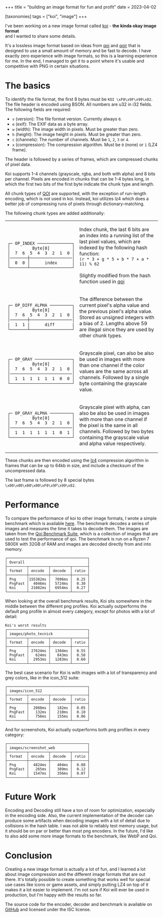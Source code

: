 +++
title = "building an image format for fun and profit"
date = 2023-04-02

[taxonomies]
tags = ["koi", "image"]
+++

I've been working on a new image format called [koi](https://github.com/explodingcamera/koi) - **the kinda okay image format**  
and I wanted to share some details.

It's a lossless image format based on ideas from [qoi](https://phoboslab.org/log/2021/11/qoi-fast-lossless-image-compression) and [qoir](https://nigeltao.github.io/blog/2022/qoir.html) that is designed to use a small amount of memory and be fast to decode. I have exactly zero experience with image formats, so this is a learning experience for me. In the end, I managed to get it to a point where it's usable and competitive with PNG in certain situations.

# The basics

To identify the file format, the first 8 bytes must be `KOI \xF0\x9F\x99\x82`. The file header is encoded using BSON. All numbers are u32 in i32 fields. The following fields are required:

- `v` (version): The file format version. Currently always `0`.
- `e` (exif): The EXIF data as a byte array.
- `w` (width): The image width in pixels. Must be greater than zero.
- `h` (height): The image height in pixels. Must be greater than zero.
- `c` (channels): The number of channels. Must be `1`, `2`, `3` or `4`.
- `x` (compression): The compression algorithm. Must be `0` (none) or `1` (LZ4 frame).

The header is followed by a series of frames, which are compressed chunks of pixel data.

Koi supports 1-4 channels (grayscale, rgba, and both with alpha) and 8 bits per channel. Pixels are encoded in chunks that can be 1-4 bytes long, in which the first two bits of the first byte indicate the chunk type and length.

All chunk types of [QOI](https://phoboslab.org/log/2021/11/qoi-fast-lossless-image-compression) are supported, with the exception of run-length encoding, which is not used in koi. Instead, koi utilizes lz4 which does a better job of compressing runs of pixels through dictionary-matching.

The following chunk types are added additionally:

<table>
  <tr>
    <td style="width: min-content;">
      <pre><code>┌─ OP_INDEX ──────────────┐
│         Byte[0]         │
│  7  6  5  4  3  2  1  0 │
│───────┼─────────────────│
│  0  0 │      index      │
└───────┴─────────────────┘</code></pre></td>
    <td><p>
      Index chunk, the last 6 bits are an index into a running list of the last pixel values, which are indexed by the following hash function:<br/>
      <code>(r * 3 + g * 5 + b * 7 + a * 11) % 62</code><br/><br/>
      Slightly modified from the hash function used in <a href="https://qoiformat.org/qoi-specification.pdf">qoi</a>
    </p></td>
  </tr>
  <tr>
    <td style="width: min-content;">
      <pre><code>┌─ OP_DIFF_ALPHA ─────────┐
│         Byte[0]         │
│  7  6  5  4  3  2  1  0 │
│───────┼─────────────────│
|  1  1 |      diff       |
└───────┴─────────────────┘</code></pre></td>
    <td><p>
      The difference between the current pixel's alpha value and the previous pixel's alpha value. Stored as unsigned integers with a bias of 2. Lengths above 59 are illegal since they are used by other chunk types.
    </p></td>
  </tr>
  <tr>
    <td style="width: min-content;">
      <pre><code>┌─ OP_GRAY ───────────────┐
│         Byte[0]         │
│  7  6  5  4  3  2  1  0 │
│─────────────────────────│
│  1  1  1  1  1  1  0  0 │
└─────────────────────────┘</code></pre></td>
    <td><p>
      Grayscale pixel, can also be also be used in images with more than one channel if the color values are the same across all channels. Followed by a single byte containing the grayscale value.
    </p></td>
  </tr>
  <tr>
    <td style="width: min-content;">
      <pre><code>┌─ OP_GRAY_ALPHA ─────────┐
│         Byte[0]         │
│  7  6  5  4  3  2  1  0 │
│─────────────────────────│
│  1  1  1  1  1  1  0  1 │
└─────────────────────────┘</code></pre></td>
    <td><p>
      Grayscale pixel with alpha, can also be also be used in images with more than one channel if the pixel is the same in all channels. Followed by two bytes containing the grayscale value and alpha value respectively.
    </p></td>
  </tr>
</table>

These chunks are then encoded using the [lz4](https://lz4.github.io/lz4/) compression algorithm in frames that can be up to 64kb in size, and include a checksum of the uncompressed data.

The last frame is followed by 8 special bytes `\x00\x00\x00\x00\xF0\x9F\x99\x82`.

# Performance

To compare the performance of koi to other image formats, I wrote a simple benchmark which is available [here](https://github.com/explodingcamera/koi-rs/tree/main/koi-bench). The benchmark decodes a series of images and measures the time it takes to decode them. The images are taken from the [Qoi Benchmark Suite](https://qoiformat.org/benchmark/), which is a collection of images that are used to test the performance of qoi. The benchmark is run on a Ryzen 7 5800X with 32GB of RAM and images are decoded directly from and into memory.

```
┌─────────────────────────────────────┐
│ Overall                             │
├─────────┬─────────┬─────────┬───────┤
│ format  │ encode  │ decode  │ ratio │
├─────────┼─────────┼─────────┼───────┤
│ Png     │155382ms │  7096ms │  0.25 │
│ PngFast │  4046ms │  5724ms │  0.30 │
│ Koi     │ 21082ms │  6954ms │  0.27 │
└─────────┴─────────┴─────────┴───────┘
```

When looking at the overall benchmark results, Koi sits somewhere in the middle between the different png profiles. Koi actually outperforms the default png profile in almost every category, except
for photos with a lot of detail:

```
Koi's worst results
┌─────────────────────────────────────┐
│ images/photo_tecnick                │
├─────────┬─────────┬─────────┬───────┤
│ format  │ encode  │ decode  │ ratio │
├─────────┼─────────┼─────────┼───────┤
│ Png     │ 27624ms │  1304ms │  0.55 │
│ PngFast │   624ms │   843ms │  0.58 │
│ Koi     │  2953ms │  1283ms │  0.60 │
└─────────┴─────────┴─────────┴───────┘
```

The best case scenario for Koi is with images with a lot of transparency and grey colors, like in the icon_512 suite:

```
┌─────────────────────────────────────┐
│ images/icon_512                     │
├─────────┬─────────┬─────────┬───────┤
│ format  │ encode  │ decode  │ ratio │
├─────────┼─────────┼─────────┼───────┤
│ Png     │  2088ms │   182ms │  0.05 │
│ PngFast │   132ms │   210ms │  0.10 │
│ Koi     │   756ms │   155ms │  0.06 │
└─────────┴─────────┴─────────┴───────┘
```

And for screenshots, Koi actually outperforms both png profiles in every category:

```
┌─────────────────────────────────────┐
│ images/screenshot_web               │
├─────────┬─────────┬─────────┬───────┤
│ format  │ encode  │ decode  │ ratio │
├─────────┼─────────┼─────────┼───────┤
│ Png     │  4824ms │   404ms │  0.08 │
│ PngFast │   265ms │   389ms │  0.12 │
│ Koi     │  1547ms │   356ms │  0.07 │
└─────────┴─────────┴─────────┴───────┘
```

# Future Work

Encoding and Decoding still have a ton of room for optimization, especially in the encoding side. Also, the current implementation of the decoder can produce some artifacts when decoding images with a lot of detail due to collisions in the hash table. I was not able to reliably test memory usage, but it should be on par or better than most png encoders. In the future, I'd like to also add some more image formats to the benchmark, like WebP and Qoi.

# Conclusion

Creating a new image format is actually a lot of fun, and I learned a lot about image compression and the different image formats that are out there. It's totally possible to create something that works well for special use cases like icons or game assets, and simply putting LZ4 on top of it makes it a lot easier to implement. I'm not sure if Koi will ever be used in production, but I'm happy with the results so far.

The source code for the encoder, decoder and benchmark is available on [GitHub](https://github.com/explodingcamera/koi-rs) and licensed under the ISC license.
